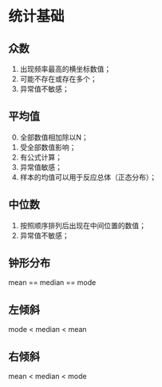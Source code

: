 # 统计基础

## 众数
1. 出现频率最高的横坐标数值；
2. 可能不存在或存在多个；
3. 异常值不敏感；

## 平均值
0. 全部数值相加除以N；
1. 受全部数值影响；
2. 有公式计算；
3. 异常值敏感；
4. 样本的均值可以用于反应总体（正态分布）；

## 中位数
1. 按照顺序排列后出现在中间位置的数值；
2. 异常值不敏感；

## 钟形分布
mean == median == mode

## 左倾斜
mode < median < mean

## 右倾斜
mean < median < mode

